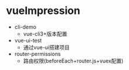 # vueImpression


* cli-demo 
   * vue-cli3+版本配置
* vue-ui-test           
   * 通过vue-ui搭建项目
* router-permissions    
  * 路由权限(beforeEach+router.js+vuex配置) 
 

